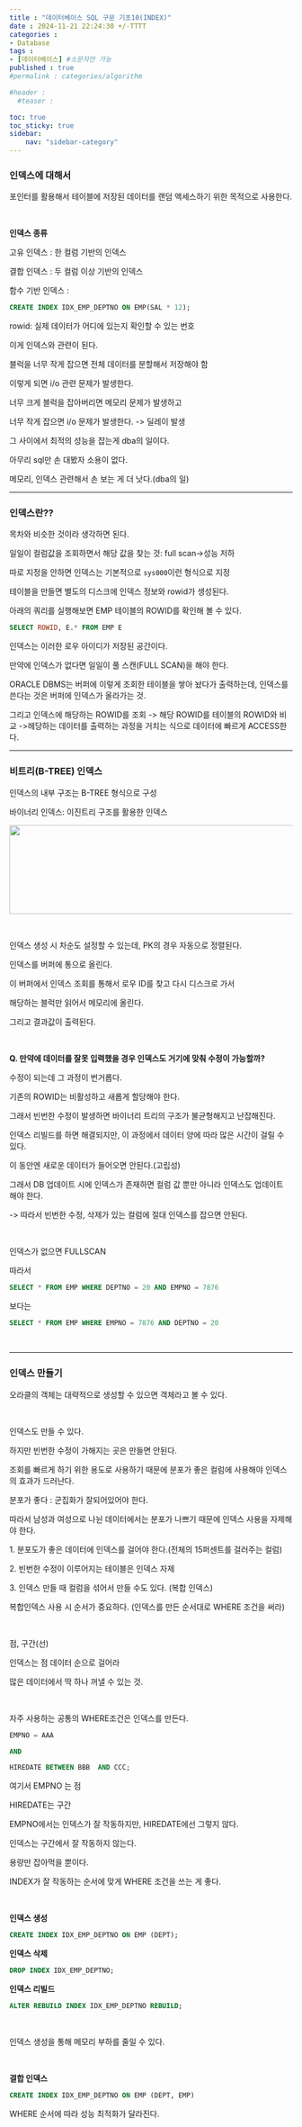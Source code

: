 ```yaml
---
title : "데이터베이스 SQL 구문 기초10(INDEX)"
date : 2024-11-21 22:24:30 +/-TTTT
categories : 
- Database
tags : 
- [데이터베이스] #소문자만 가능
published : true
#permalink : categories/algorithm

#header :
  #teaser : 

toc: true
toc_sticky: true
sidebar:
    nav: "sidebar-category"
---
```


### 인덱스에 대해서

포인터를 활용해서 테이블에 저장된 데이터를 랜덤 액세스하기 위한 목적으로 사용한다.

&nbsp;

**인덱스 종류**

고유 인덱스 : 한 컬럼 기반의 인덱스

결합 인덱스 : 두 컬럼 이상 기반의 인덱스

함수 기반 인덱스 :
```sql
CREATE INDEX IDX_EMP_DEPTNO ON EMP(SAL * 12);
```
rowid: 실제 데이터가 어디에 있는지 확인할 수 있는 번호

이게 인덱스와 관련이 된다.

블럭을 너무 작게 잡으면 전체 데이터를 분할해서 저장해야 함

이렇게 되면 i/o 관련 문제가 발생한다.

너무 크게 블럭을 잡아버리면 메모리 문제가 발생하고

너무 작게 잡으면 i/o 문제가 발생한다. -> 딜레이 발생

그 사이에서 최적의 성능을 잡는게 dba의 일이다.

아무리 sql만 손 대봤자 소용이 없다.

메모리, 인덱스 관련해서 손 보는 게 더 낫다.(dba의 일)

* * *

### 인덱스란??

목차와 비슷한 것이라 생각하면 된다.

일일이 컬럼값을 조회하면서 해당 값을 찾는 것: full scan->성능 저하

따로 지정을 안하면 인덱스는 기본적으로 `sys000`이런 형식으로 지정

테이블을 만들면 별도의 디스크에 인덱스 정보와 rowid가 생성된다.

아래의 쿼리를 실행해보면 EMP 테이블의 ROWID를 확인해 볼 수 있다.

```sql
SELECT ROWID, E.* FROM EMP E
```

인덱스는 이러한 로우 아이디가 저장된 공간이다.

만약에 인덱스가 없다면 일일이 풀 스캔(FULL SCAN)을 해야 한다.

ORACLE DBMS는 버퍼에 이렇게 조회한 테이블을 쌓아 놨다가 출력하는데, 인덱스를 쓴다는 것은 버퍼에 인덱스가 올라가는 것.

그리고 인덱스에 해당하는 ROWID를 조회 -> 해당 ROWID를 테이블의 ROWID와 비교 ->헤당하는 데이터를 출력하는 과정을 거치는 식으로 데이터에 빠르게 ACCESS한다.

* * *

### 비트리(B-TREE) 인덱스

인덱스의 내부 구조는 B-TREE 형식으로 구성

바이너리 인덱스: 이진트리 구조를 활용한 인덱스

<img src="https://velog.velcdn.com/images%2Femplam27%2Fpost%2F64290106-d927-4a82-9e08-8e52783c7dd3%2FDB%20%EC%9D%B8%EB%8D%B1%EC%8A%A4.jpg" width="601" height="158" class="jop-noMdConv">

&nbsp;

인덱스 생성 시 차순도 설정할 수 있는데, PK의 경우 자동으로 정렬된다.

인덱스를 버퍼에 통으로 올린다.

이 버퍼에서 인덱스 조회를 통해서 로우 ID를 찾고 다시 디스크로 가서

해당하는 블럭만 읽어서 메모리에 올린다.

그리고 결과값이 출력된다.

&nbsp;

**Q. 만약에 데이터를 잘못 입력했을 경우 인덱스도 거기에 맞춰 수정이 가능할까?**

수정이 되는데 그 과정이 번거롭다.

기존의 ROWID는 비활성하고 새롭게 할당해야 한다.

그래서 빈번한 수정이 발생하면 바이너리 트리의 구조가 불균형해지고 난잡해진다.

인덱스 리빌드를 하면 해결되지만, 이 과정에서 데이터 양에 따라 많은 시간이 걸릴 수 있다.

이 동안엔 새로운 데이터가 들어오면 안된다.(고립성)

그래서 DB 업데이트 시에 인덱스가 존재하면 컬럼 값 뿐만 아니라 인덱스도 업데이트 해야 한다.

\-> 따라서 빈번한 수정, 삭제가 있는 컬럼에 절대 인덱스를 잡으면 안된다.

&nbsp;

인덱스가 없으면 FULLSCAN

따라서

```sql
SELECT * FROM EMP WHERE DEPTNO = 20 AND EMPNO = 7876
```

보다는

```sql
SELECT * FROM EMP WHERE EMPNO = 7876 AND DEPTNO = 20
```

&nbsp;

* * *

### 인덱스 만들기

오라클의 객체는 대략적으로 생성할 수 있으면 객체라고 볼 수 있다.

&nbsp;

인덱스도 만들 수 있다.

하지만 빈번한 수정이 가해지는 곳은 만들면 안된다.

조회를 빠르게 하기 위한 용도로 사용하기 때문에 분포가 좋은 컬럼에 사용해야 인덱스의 효과가 드러난다.

분포가 좋다 : 군집화가 잘되어있어야 한다.

따라서 남성과 여성으로 나뉜 데이터에서는 분포가 나쁘기 때문에 인덱스 사용을 자제해야 한다.

1\. 분포도가 좋은 데이터에 인덱스를 걸어야 한다.(전체의 15퍼센트를 걸러주는 컬럼)

2\. 빈번한 수정이 이루어지는 테이블은 인덱스 자제

3\. 인덱스 만들 때 컬럼을 섞어서 만들 수도 있다. (복합 인덱스)

복합인덱스 사용 시 순서가 중요하다. (인덱스를 만든 순서대로 WHERE 조건을 써라)

&nbsp;

점, 구간(선)

인덱스는 점 데이터 순으로 걸어라

많은 데이터에서 딱 하나 꺼낼 수 있는 것.

&nbsp;

자주 사용하는 공통의 WHERE조건은 인덱스를 만든다.
```sql
EMPNO = AAA

AND

HIREDATE BETWEEN BBB  AND CCC;
```
여기서 EMPNO 는 점

HIREDATE는 구간

EMPNO에서는 인덱스가 잘 작동하지만, HIREDATE에선 그렇지 않다.

인덱스는 구간에서 잘 작동하지 않는다.

용량만 잡아먹을 뿐이다.

INDEX가 잘 작동하는 순서에 맞게 WHERE 조건을 쓰는 게 좋다.

&nbsp;

**인덱스 생성**

```sql
CREATE INDEX IDX_EMP_DEPTNO ON EMP (DEPT);
```

**인덱스 삭제**

```sql
DROP INDEX IDX_EMP_DEPTNO;
```

**인덱스 리빌드**

```sql
ALTER REBUILD INDEX IDX_EMP_DEPTNO REBUILD;
```

&nbsp;

인덱스 생성을 통해 메모리 부하를 줄일 수 있다.

&nbsp;

**결합 인덱스**

```sql
CREATE INDEX IDX_EMP_DEPTNO ON EMP (DEPT, EMP)
```

WHERE 순서에 따라 성능 최적화가 달라진다.